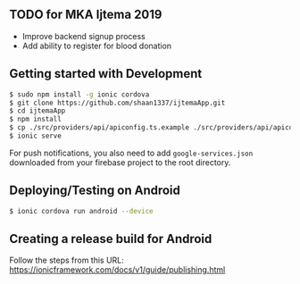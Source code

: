 ## TODO for MKA Ijtema 2019
- Improve backend signup process
- Add ability to register for blood donation

## Getting started with Development
```bash
$ sudo npm install -g ionic cordova
$ git clone https://github.com/shaan1337/ijtemaApp.git
$ cd ijtemaApp
$ npm install
$ cp ./src/providers/api/apiconfig.ts.example ./src/providers/api/apiconfig.ts #Edit apiconfig.ts to put the backend url
$ ionic serve
```

For push notifications, you also need to add `google-services.json` downloaded from your firebase project to the root directory.

## Deploying/Testing on Android
```bash
$ ionic cordova run android --device
```

## Creating a release build for Android
Follow the steps from this URL: https://ionicframework.com/docs/v1/guide/publishing.html